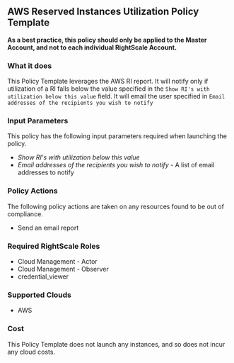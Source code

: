 ## AWS Reserved Instances Utilization Policy Template

**As a best practice, this policy should only be applied to the Master Account, and not to each individual RightScale Account.**

### What it does

This Policy Template leverages the AWS RI report. It will notify only if utilization of a RI falls below the value specified in the `Show RI's with utilization below this value` field. It will email the user specified in `Email addresses of the recipients you wish to notify`

### Input Parameters

This policy has the following input parameters required when launching the policy.

- *Show RI's with utilization below this value*
- *Email addresses of the recipients you wish to notify* - A list of email addresses to notify

### Policy Actions

The following policy actions are taken on any resources found to be out of compliance.

- Send an email report

### Required RightScale Roles
 
- Cloud Management - Actor
- Cloud Management - Observer
- credential_viewer

### Supported Clouds

- AWS

### Cost

This Policy Template does not launch any instances, and so does not incur any cloud costs.
